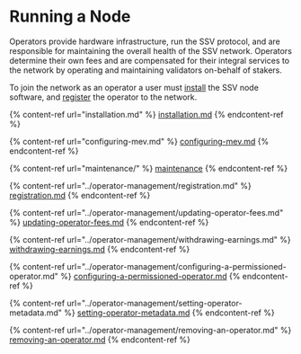 # Running a Node

Operators provide hardware infrastructure, run the SSV protocol, and are responsible for maintaining the overall health of the SSV network. Operators determine their own fees and are compensated for their integral services to the network by operating and maintaining validators on-behalf of stakers.

To join the network as an operator a user must [install](installation.md) the SSV node software, and [register](../operator-management/registration.md) the operator to the network.

{% content-ref url="installation.md" %}
[installation.md](installation.md)
{% endcontent-ref %}

{% content-ref url="configuring-mev.md" %}
[configuring-mev.md](configuring-mev.md)
{% endcontent-ref %}

{% content-ref url="maintenance/" %}
[maintenance](maintenance/)
{% endcontent-ref %}

{% content-ref url="../operator-management/registration.md" %}
[registration.md](../operator-management/registration.md)
{% endcontent-ref %}

{% content-ref url="../operator-management/updating-operator-fees.md" %}
[updating-operator-fees.md](../operator-management/updating-operator-fees.md)
{% endcontent-ref %}

{% content-ref url="../operator-management/withdrawing-earnings.md" %}
[withdrawing-earnings.md](../operator-management/withdrawing-earnings.md)
{% endcontent-ref %}

{% content-ref url="../operator-management/configuring-a-permissioned-operator.md" %}
[configuring-a-permissioned-operator.md](../operator-management/configuring-a-permissioned-operator.md)
{% endcontent-ref %}

{% content-ref url="../operator-management/setting-operator-metadata.md" %}
[setting-operator-metadata.md](../operator-management/setting-operator-metadata.md)
{% endcontent-ref %}

{% content-ref url="../operator-management/removing-an-operator.md" %}
[removing-an-operator.md](../operator-management/removing-an-operator.md)
{% endcontent-ref %}
